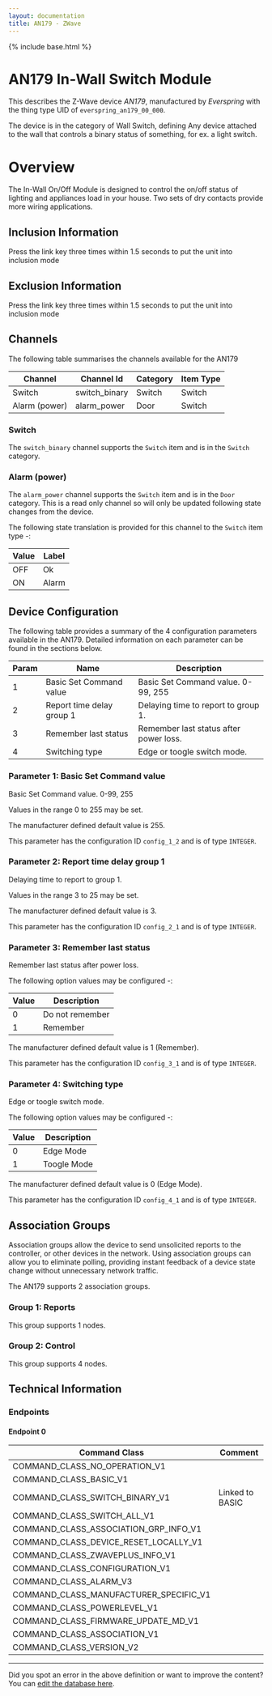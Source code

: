 ```yaml
---
layout: documentation
title: AN179 - ZWave
---
```


{% include base.html %}

# AN179 In-Wall Switch Module
This describes the Z-Wave device *AN179*, manufactured by *Everspring* with the thing type UID of ```everspring_an179_00_000```.

The device is in the category of Wall Switch, defining Any device attached to the wall that controls a binary status of something, for ex. a light switch.

# Overview
The In-Wall On/Off Module is designed to control the on/off status of lighting and appliances load in your house. Two sets of dry contacts provide more wiring applications.

## Inclusion Information
Press the link key three times within 1.5 seconds to put the unit into inclusion mode

## Exclusion Information
Press the link key three times within 1.5 seconds to put the unit into inclusion mode

## Channels
The following table summarises the channels available for the AN179

| Channel | Channel Id | Category | Item Type |
|---------|------------|----------|-----------|
| Switch | switch_binary | Switch | Switch | 
| Alarm (power) | alarm_power | Door | Switch | 

### Switch
The ```switch_binary``` channel supports the ```Switch``` item and is in the ```Switch``` category.

### Alarm (power)
The ```alarm_power``` channel supports the ```Switch``` item and is in the ```Door``` category. This is a read only channel so will only be updated following state changes from the device.

The following state translation is provided for this channel to the ```Switch``` item type -:

| Value | Label     |
|-------|-----------|
| OFF | Ok |
| ON | Alarm |



## Device Configuration
The following table provides a summary of the 4 configuration parameters available in the AN179.
Detailed information on each parameter can be found in the sections below.

| Param | Name  | Description |
|-------|-------|-------------|
| 1 | Basic Set Command value | Basic Set Command value. 0-99, 255 |
| 2 | Report time delay group 1 | Delaying time to report to group 1. |
| 3 | Remember last status | Remember last status after power loss. |
| 4 | Switching type | Edge or toogle switch mode. |

### Parameter 1: Basic Set Command value
Basic Set Command value. 0-99, 255

Values in the range 0 to 255 may be set.

The manufacturer defined default value is 255.

This parameter has the configuration ID ```config_1_2``` and is of type ```INTEGER```.


### Parameter 2: Report time delay group 1
Delaying time to report to group 1.

Values in the range 3 to 25 may be set.

The manufacturer defined default value is 3.

This parameter has the configuration ID ```config_2_1``` and is of type ```INTEGER```.


### Parameter 3: Remember last status
Remember last status after power loss.

The following option values may be configured -:

| Value  | Description |
|--------|-------------|
| 0 | Do not remember |
| 1 | Remember |

The manufacturer defined default value is 1 (Remember).

This parameter has the configuration ID ```config_3_1``` and is of type ```INTEGER```.


### Parameter 4: Switching type
Edge or toogle switch mode.

The following option values may be configured -:

| Value  | Description |
|--------|-------------|
| 0 | Edge Mode |
| 1 | Toogle Mode |

The manufacturer defined default value is 0 (Edge Mode).

This parameter has the configuration ID ```config_4_1``` and is of type ```INTEGER```.


## Association Groups
Association groups allow the device to send unsolicited reports to the controller, or other devices in the network. Using association groups can allow you to eliminate polling, providing instant feedback of a device state change without unnecessary network traffic.

The AN179 supports 2 association groups.

### Group 1: Reports

This group supports 1 nodes.

### Group 2: Control

This group supports 4 nodes.

## Technical Information

### Endpoints

#### Endpoint 0

| Command Class | Comment |
|---------------|---------|
| COMMAND_CLASS_NO_OPERATION_V1| |
| COMMAND_CLASS_BASIC_V1| |
| COMMAND_CLASS_SWITCH_BINARY_V1| Linked to BASIC|
| COMMAND_CLASS_SWITCH_ALL_V1| |
| COMMAND_CLASS_ASSOCIATION_GRP_INFO_V1| |
| COMMAND_CLASS_DEVICE_RESET_LOCALLY_V1| |
| COMMAND_CLASS_ZWAVEPLUS_INFO_V1| |
| COMMAND_CLASS_CONFIGURATION_V1| |
| COMMAND_CLASS_ALARM_V3| |
| COMMAND_CLASS_MANUFACTURER_SPECIFIC_V1| |
| COMMAND_CLASS_POWERLEVEL_V1| |
| COMMAND_CLASS_FIRMWARE_UPDATE_MD_V1| |
| COMMAND_CLASS_ASSOCIATION_V1| |
| COMMAND_CLASS_VERSION_V2| |

---

Did you spot an error in the above definition or want to improve the content?
You can [edit the database here](http://www.cd-jackson.com/index.php/zwave/zwave-device-database/zwave-device-list/devicesummary/28).
